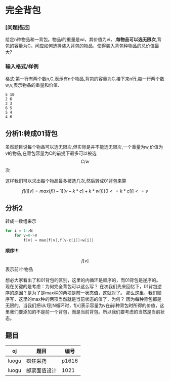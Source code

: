 # 完全背包

### [问题描述]

给定n种物品和一背包。物品i的重量是wi，其价值为vi，,**每物品可以选无限次**,背包的容量为C。问应如何选择装入背包的物品，使得装入背包种物品的总价值最大?

### 输入格式/样例

格式:第一行有两个数n,C,表示有n个物品,背包的容量为C.接下来n行,每一行两个数w,v,表示物品的重量和价值.

```
5 10
2 6
2 3
6 5
5 4
4 6
```

## 分析1:转成01背包

虽然题目说每个物品可以选无限次,但实际是并不能选无限次,一个重量为w,价值为v的物品,在背包容量为C的前提下最多可以被选$$C/w$$次

这样我们可以求出每个物品最多被选几次,然后转成01背包来算

```math
f[i][v] = max\{ f[i-1][v-k*c]+k*w[i]\}  0<=k*c[i]<=v
```


## 分析2


转成一数组来示

```c
for i = 1->N
    for v=0->V
        f[v] = max{f[v],f[v-c[i]]+w[i]}
```

**顺序!!!**

$$f[v]$$表示前i个物品


想必大家看出了和01背包的区别，这里的内循环是顺序的，而01背包是逆序的。
现在关键的是考虑：为何完全背包可以这么写？
在次我们先来回忆下，01背包逆序的原因？是为了是max种的两项是前一状态值，这就对了。
那么这里，我们顺序写，这里的max种的两项当然就是当前状态的值了，为何？
因为每种背包都是无限的。当我们把i从1到N循环时，f[v]表示容量为v在前i种背包时所得的价值，这里我们要添加的不是前一个背包，而是当前背包。所以我们要考虑的当然是当前状态。

## 题目

| oj    | 题目         | 编号  |
|-------|--------------|-------|
| luogu | 疯狂采药     | p1616 |
| luogu | 邮票面值设计 | 1021  |

